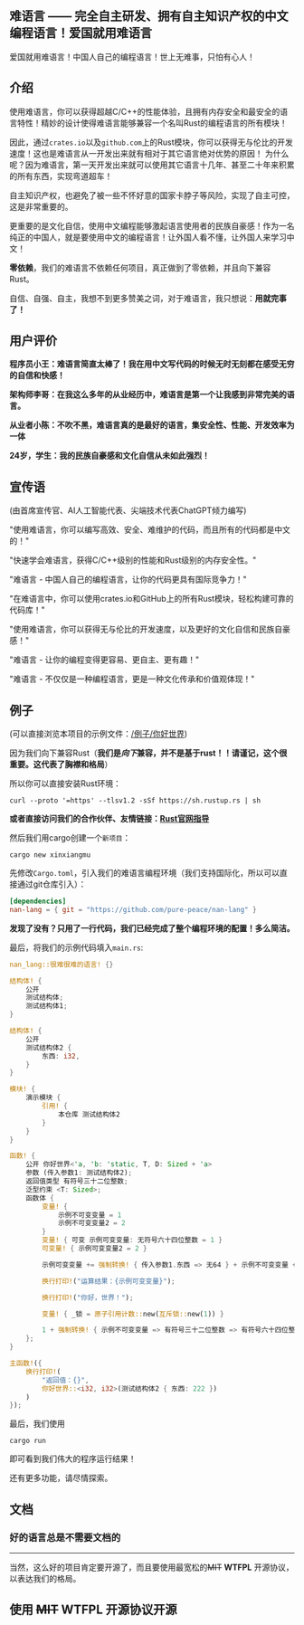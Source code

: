 ## 难语言 —— 完全自主研发、拥有自主知识产权的中文编程语言！爱国就用难语言

爱国就用难语言！中国人自己的编程语言！世上无难事，只怕有心人！

## 介绍

使用难语言，你可以获得超越C/C++的性能体验，且拥有内存安全和最安全的语言特性！精妙的设计使得难语言能够兼容一个名叫Rust的编程语言的所有模块！

因此，通过`crates.io`以及`github.com`上的Rust模块，你可以获得无与伦比的开发速度！这也是难语言从一开发出来就有相对于其它语言绝对优势的原因！
为什么呢？因为难语言，第一天开发出来就可以使用其它语言十几年、甚至二十年来积累的所有东西，实现弯道超车！

自主知识产权，也避免了被一些不怀好意的国家卡脖子等风险，实现了自主可控，这是非常重要的。

更重要的是文化自信，使用中文编程能够激起语言使用者的民族自豪感！作为一名纯正的中国人，就是要使用中文的编程语言！让外国人看不懂，让外国人来学习中文！

**零依赖**，我们的难语言不依赖任何项目，真正做到了零依赖，并且向下兼容Rust。

自信、自强、自主，我想不到更多赞美之词，对于难语言，我只想说：**用就完事了！**

## 用户评价

**程序员小王：难语言简直太棒了！我在用中文写代码的时候无时无刻都在感受无穷的自信和快感！**

**架构师李哥：在我这么多年的从业经历中，难语言是第一个让我感到非常完美的语言。**

**从业者小陈：不吹不黑，难语言真的是最好的语言，集安全性、性能、开发效率为一体**

**24岁，学生：我的民族自豪感和文化自信从未如此强烈！**

## 宣传语

(由首席宣传官、AI人工智能代表、尖端技术代表ChatGPT倾力编写)

"使用难语言，你可以编写高效、安全、难维护的代码，而且所有的代码都是中文的！"

"快速学会难语言，获得C/C++级别的性能和Rust级别的内存安全性。"

"难语言 - 中国人自己的编程语言，让你的代码更具有国际竞争力！"

"在难语言中，你可以使用crates.io和GitHub上的所有Rust模块，轻松构建可靠的代码库！"

"使用难语言，你可以获得无与伦比的开发速度，以及更好的文化自信和民族自豪感！"

"难语言 - 让你的编程变得更容易、更自主、更有趣！"

"难语言 - 不仅仅是一种编程语言，更是一种文化传承和价值观体现！"

## 例子

(可以直接浏览本项目的示例文件：[/例子/你好世界](./例子/你好世界/源文件/主程序.rs))

因为我们向下兼容Rust（**我们是*向下*兼容，并不是基于rust！！请谨记，这个很重要。这代表了胸襟和格局**）

所以你可以直接安装Rust环境：

```shell
curl --proto '=https' --tlsv1.2 -sSf https://sh.rustup.rs | sh
```

**或者直接访问我们的合作伙伴、友情链接：[Rust官网指导](https://www.rust-lang.org/learn/get-started)**

然后我们用cargo创建一个`新项目`：

```shell
cargo new xinxiangmu
```

先修改`Cargo.toml`，引入我们的难语言编程环境（我们支持国际化，所以可以直接通过git仓库引入）：

```toml
[dependencies]
nan-lang = { git = "https://github.com/pure-peace/nan-lang" }
```

**发现了没有？只用了一行代码，我们已经完成了整个编程环境的配置！多么简洁。**

最后，将我们的示例代码填入`main.rs`:

```rust
nan_lang::很难很难的语言! {}

结构体! {
    公开
    测试结构体;
    测试结构体1;
}

结构体! {
    公开
    测试结构体2 {
        东西: i32,
    }
}

模块! {
    演示模块 {
        引用! {
            本仓库 测试结构体2
        }
    }
}

函数! {
    公开 你好世界<'a, 'b: 'static, T, D: Sized + 'a>
    参数 (传入参数1: 测试结构体2);
    返回值类型 有符号三十二位整数;
    泛型约束 <T: Sized>;
    函数体 {
        变量! {
            示例不可变变量 = 1
            示例不可变变量2 = 2
        }
        变量! { 可变 示例可变变量: 无符号六十四位整数 = 1 }
        可变量! { 示例可变变量2 = 2 }

        示例可变变量 += 强制转换! { 传入参数1.东西 => 无64 } + 示例不可变变量 + 示例不可变变量2 + 示例可变变量2;

        换行打印!("运算结果：{示例可变变量}");

        换行打印!("你好，世界！");

        变量! { _锁 = 原子引用计数::new(互斥锁::new(1)) }

        1 + 强制转换! { 示例不可变变量 => 有符号三十二位整数 => 有符号六十四位整数 => 有符号三十二位整数 }
    };
}

主函数!({
    换行打印!(
        "返回值：{}",
        你好世界::<i32, i32>(测试结构体2 { 东西: 222 })
    )
});

```

最后，我们使用

```
cargo run
```

即可看到我们伟大的程序运行结果！

还有更多功能，请尽情探索。

## 文档

### 好的语言总是不需要文档的

---

当然，这么好的项目肯定要开源了，而且要使用最宽松的~~MIT~~ **WTFPL** 开源协议，以表达我们的格局。

## 使用 ~~MIT~~ WTFPL 开源协议开源
